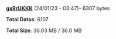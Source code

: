 [**gxRrUKKK**](/data/gxRrUKKK.txt) (24/01/23 - 03:47)- 6307 bytes

**Total Datas**: 6107

**Total Size**: 36.03 MB / 36.0 MB